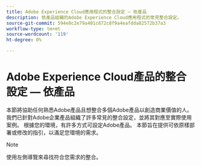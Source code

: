 ```yaml
---
title: Adobe Experience Cloud應用程式的整合設定 — 依產品
description: 依產品組織的Adobe Experience Cloud應用程式的常見整合設定。
source-git-commit: 594e0c2e79a401c872c8f9a4eafdda82572b37a3
workflow-type: tm+mt
source-wordcount: '119'
ht-degree: 0%

---
```



# Adobe Experience Cloud產品的整合設定 — 依產品

本節將協助任何熟悉Adobe產品且想整合多個Adobe產品以創造商業價值的人。  我們已針對Adobe企業產品組織了許多常見的整合設定，並將其對應至實際使用案例。  根據您的環境，有許多方式可設定Adobe產品。  本節旨在提供可依原樣部署或修改的指引，以滿足您環境的需求。

>[!NOTE]
>
>使用左側導覽來尋找符合您需求的整合。
